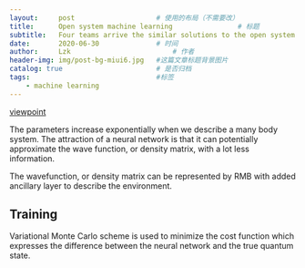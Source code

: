 ```yaml
---
layout:     post   				    # 使用的布局（不需要改）
title:      Open system machine learning 				# 标题 
subtitle:   Four teams arrive the similar solutions to the open system problems #副标题
date:       2020-06-30 				# 时间
author:     Lzk 						# 作者
header-img: img/post-bg-miui6.jpg 	#这篇文章标题背景图片
catalog: true 						# 是否归档
tags:								#标签
    - machine learning
---
```

[viewpoint](https://physics.aps.org/articles/v12/74)

The parameters increase exponentially when we describe a many body system. The attraction of a neural network is that it can potentially approximate the wave function, or density matrix, with a lot less information.

The wavefunction, or density matrix can be represented by RMB with added ancillary layer to describe the environment.

## Training
Variational Monte Carlo scheme is used to minimize the cost function which expresses the difference between the neural network and the true quantum state.
